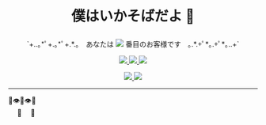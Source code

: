 <h1>
  <p align="center">
    僕はいかそばだよ 🦑
  </p>
</h1>

<p align="center">
`+..｡*ﾟ+.｡*ﾟ+.*.｡　あなたは <img src="https://kiriban.ikasoba000.workers.dev/?u=ikasoba##" /> 番目のお客様です　｡.*.+ﾟ*｡.+ﾟ*｡..+`
</p>

<p align="center">
  <a href="https://twitter.com/ikasoba000">
    <img src="https://img.shields.io/static/v1?label=%E2%80%A2&message=twitter&color=1DA1F2&style=for-the-badge" />
  </a>
  <a href="https://misskey.systems/@ikasoba">
    <img src="https://img.shields.io/static/v1?label=%E2%80%A2&message=misskey&color=87BB41&style=for-the-badge" />
  </a>
  <a href="https://nowplaying.ikasoba.net/playing/ikasoba/url">
    <img src="https://nowplaying.ikasoba.net/playing/ikasoba######" />
  </a>
</p>

<p align="center">
  <a href="https://github.com/anuraghazra/github-readme-stats">
    <img src="https://github-readme-stats.vercel.app/api/top-langs/?username=ikasoba&exclude_repo=Emojiful" />
  </a>

  <a href="https://github.com/anuraghazra/github-readme-stats">
    <img src="https://github-readme-stats.vercel.app/api?username=ikasoba&show_icons=true&line_height=40" />
  </a>
</p>

<hr>

💪👁👄👁💪<br>
　 🦵　 🦵
